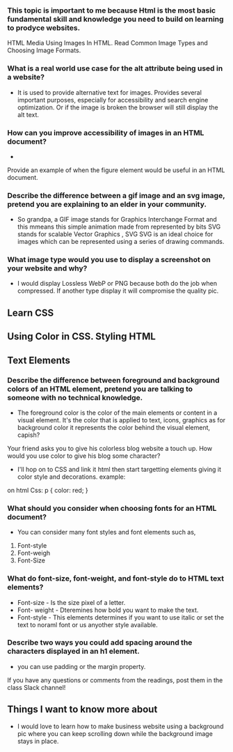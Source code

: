 
### This topic is important to me because Html is the most basic fundamental skill and knowledge you need to build on learning to prodyce websites.

HTML Media
Using Images In HTML. Read Common Image Types and Choosing Image Formats.

### What is a real world use case for the alt attribute being used in a website?
* It is used to provide alternative text for images. Provides several important purposes, especially for accessibility and search engine optimization. Or if the image is broken the browser will still display the alt text.




### How can you improve accessibility of images in an HTML document?
* 




Provide an example of when the figure element would be useful in an HTML document.




### Describe the difference between a gif image and an svg image, pretend you are explaining to an elder in your community.
* So grandpa, a GIF image stands for Graphics Interchange Format and this mmeans this simple animation made from represented by bits SVG stands for scalable Vector Graphics , SVG  SVG is an ideal choice for images which can be represented using a series of drawing commands.



### What image type would you use to display a screenshot on your website and why?
* I would display Lossless WebP or PNG because both do the job when compressed. If another type display it will compromise the quality pic.




## Learn CSS
## Using Color in CSS. Styling HTML
## Text Elements

### Describe the difference between foreground and background colors of an HTML element, pretend you are talking to someone with no technical knowledge.
* The foreground color is the color of the main elements or content in a visual element. It's the color that is applied to text, icons, graphics as for background color it represents the color behind the visual element, capish?





Your friend asks you to give his colorless blog website a touch up. How would you use color to give his blog some character? 
* I'll hop on to CSS and link it html then start targetting elements giving it color style and decorations. 
example:
<p> on html
Css: p {
    color: red;
}





### What should you consider when choosing fonts for an HTML document?
* You can consider many font styles and font elements such as, 
1. Font-style
2. Font-weigh
3. Font-Size






### What do font-size, font-weight, and font-style do to HTML text elements?
* Font-size - Is the size pixel of a letter.
* Font- weight - Dteremines how bold you want to make the text.
* Font-style - This elements determines if you want to use italic or set the text to noraml font or us anyother style available.




### Describe two ways you could add spacing around the characters displayed in an h1 element.
* you can use padding or the margin property. 




If you have any questions or comments from the readings, post them in the class Slack channel!

## Things I want to know more about
* I would love to learn how to make business website using a background pic where you can keep scrolling down while the background image stays in place.
